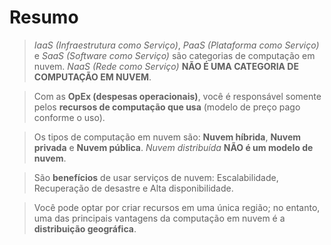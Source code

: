 # Resumo

> _IaaS (Infraestrutura como Serviço)_, _PaaS (Plataforma como Serviço)_ e _SaaS (Software como Serviço)_ são categorias de computação em nuvem.
> _NaaS (Rede como Serviço)_ **NÃO É UMA CATEGORIA DE COMPUTAÇÃO EM NUVEM**.

> Com as **OpEx (despesas operacionais)**, você é responsável somente pelos **recursos de computação que usa** (modelo de preço pago conforme o uso).

> Os tipos de computação em nuvem são: **Nuvem híbrida**, **Nuvem privada** e **Nuvem pública**.
> _Nuvem distribuída_ **NÃO é um modelo de nuvem**.

> São **benefícios** de usar serviços de nuvem: Escalabilidade, Recuperação de desastre e Alta disponibilidade.

> Você pode optar por criar recursos em uma única região; no entanto, uma das principais vantagens da computação em nuvem é a **distribuição geográfica**.
